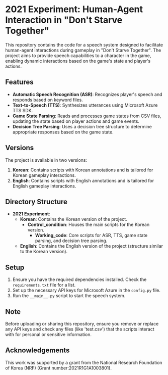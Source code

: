 # 2021 Experiment: Human-Agent Interaction in "Don't Starve Together"

This repository contains the code for a speech system designed to facilitate human-agent interactions during gameplay in "Don't Starve Together". The project aims to provide speech capabilities to a character in the game, enabling dynamic interactions based on the game's state and player's actions.

## Features

- **Automatic Speech Recognition (ASR)**: Recognizes player's speech and responds based on keyword files.
- **Text-to-Speech (TTS)**: Synthesizes utterances using Microsoft Azure TTS SDK.
- **Game State Parsing**: Reads and processes game states from CSV files, updating the state based on player actions and game events.
- **Decision Tree Parsing**: Uses a decision tree structure to determine appropriate responses based on the game state.

## Versions

The project is available in two versions:
1. **Korean**: Contains scripts with Korean annotations and is tailored for Korean gameplay interactions.
2. **English**: Contains scripts with English annotations and is tailored for English gameplay interactions.

## Directory Structure

- **2021 Experiment**:
  - **Korean**: Contains the Korean version of the project.
    - **Control_condition**: Houses the main scripts for the Korean version.
      - **Working_code**: Core scripts for ASR, TTS, game state parsing, and decision tree parsing.
  - **English**: Contains the English version of the project (structure similar to the Korean version).

## Setup

1. Ensure you have the required dependencies installed. Check the `requirements.txt` file for a list.
2. Set up the necessary API keys for Microsoft Azure in the `config.py` file.
3. Run the `__main__.py` script to start the speech system.

## Note

Before uploading or sharing this repository, ensure you remove or replace any API keys and check any files (like 'test.csv') that the scripts interact with for personal or sensitive information.

## Acknowledgements

This work was supported by a grant from the National Research Foundation of Korea (NRF) (Grant number:2021R1G1A1003801).
